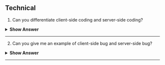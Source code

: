 ## Technical

1. Can you differentiate client-side coding and server-side coding?

<details> <summary> <b> Show Answer </b> </summary>
<blockquote>


Client-side and server-side coding refer to the location where the code is executed.

Client-side coding is executed on the user's computer, usually in a web browser. Client-side code includes HTML, CSS, and JavaScript. This code is used to build user interfaces, handle user interactions, and perform simple client-side operations, such as form validation.

Server-side coding is executed on the server-side, which is usually a web server. Server-side code includes programming languages like Java, Python, Ruby, and PHP. This code is used to handle complex operations, such as processing data, connecting to databases, and handling user authentication.

</blockquote>

</details>

---

2. Can you give me an example of client-side bug and server-side bug?

<details> <summary> <b> Show Answer </b> </summary>
<blockquote>

A client-side bug may include issues related to user input validation, page rendering, or browser compatibility, while a server-side bug may include issues related to database interaction, server configuration, or application logic. Examples of client-side bugs include unhandled user input or unsupported browser versions, while examples of server-side bugs may include incorrect database queries, server crashes, or security vulnerabilities.

</blockquote>

</details>

---

